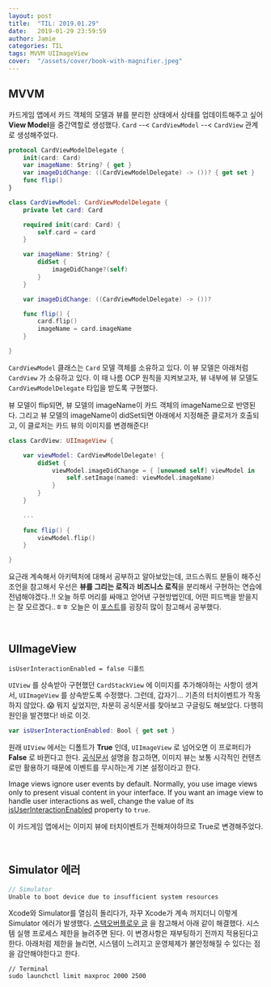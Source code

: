 ```yaml
---
layout: post
title:  "TIL: 2019.01.29"
date:   2019-01-29 23:59:59
author: Jamie
categories: TIL
tags: MVVM UIImageView
cover:  "/assets/cover/book-with-magnifier.jpeg"
---
```


## MVVM

카드게임 앱에서 카드 객체의 모델과 뷰를 분리한 상태에서 상태를 업데이트해주고 싶어 **View Model**을 중간역할로 생성했다.  `Card` --< `CardViewModel` --< `CardView` 관계로 생성해주었다. 

```swift
protocol CardViewModelDelegate {
    init(card: Card)
    var imageName: String? { get }
    var imageDidChange: ((CardViewModelDelegate) -> ())? { get set }
    func flip()
}

class CardViewModel: CardViewModelDelegate {
    private let card: Card

    required init(card: Card) {
        self.card = card
    }

    var imageName: String? {
        didSet {
            imageDidChange?(self)
        }
    }

    var imageDidChange: ((CardViewModelDelegate) -> ())?

    func flip() {
        card.flip()
        imageName = card.imageName
    }

}
```

`CardViewModel` 클래스는 `Card` 모델 객체를 소유하고 있다. 이 뷰 모델은 아래처럼 `CardView` 가 소유하고 있다. 이 때 나름 OCP 원칙을 지켜보고자, 뷰 내부에 뷰 모델도 `CardViewModelDelegate` 타입을 받도록 구현했다. 

뷰 모델이 flip되면, 뷰 모델의 imageName이 카드 객체의 imageName으로 반영된다. 그리고 뷰 모델의 imageName이 didSet되면 아래에서 지정해준 클로저가 호출되고, 이 클로저는 카드 뷰의 이미지를 변경해준다!

```swift
class CardView: UIImageView {

    var viewModel: CardViewModelDelegate! {
        didSet {
            viewModel.imageDidChange = { [unowned self] viewModel in
                self.setImage(named: viewModel.imageName)
            }
        }
    }

    ...
    
    func flip() {
        viewModel.flip()
    }

}
```

요근래 계속해서 아키텍처에 대해서 공부하고 알아보았는데, 코드스쿼드 분들이 해주신 조언을 참고해서 우선은 **뷰를 그리는 로직**과 **비즈니스 로직**을 분리해서 구현하는 연습에 전념해야겠다..!! 오늘 하루 머리를 싸매고 얻어낸 구현방법인데, 어떤 피드백을 받을지는 잘 모르겠다..ㅎㅎ 오늘은 이 [포스트](https://blog.canapio.com/43)를 굉장히 많이 참고해서 공부했다.

<br>

## UIImageView

```
isUserInteractionEnabled = false 디폴트
```

`UIView` 를 상속받아 구현했던 `CardStackView` 에 이미지를 추가해야하는 사항이 생겨서, `UIImageView` 를 상속받도록 수정했다. 그런데, 갑자기... 기존의 터치이벤트가 작동하지 않았다. 😱 뭐지 싶었지만, 차분히 공식문서를 찾아보고 구글링도 해보았다. 다행히 원인을 발견했다! 바로 이것.

```swift
var isUserInteractionEnabled: Bool { get set }
```

원래 `UIView` 에서는 디폴트가 **True** 인데, `UIImageView` 로 넘어오면 이 프로퍼티가 **False** 로 바뀐다고 한다. [공식문서](https://developer.apple.com/documentation/uikit/uiimageview) 설명을 참고하면, 이미지 뷰는 보통 시각적인 컨텐츠로만 활용하기 때문에 이벤트를 무시하는게 기본 설정이라고 한다.

Image views ignore user events by default. Normally, you use image views only to present visual content in your interface. If you want an image view to handle user interactions as well, change the value of its [isUserInteractionEnabled](https://developer.apple.com/documentation/uikit/uiimageview/1621063-isuserinteractionenabled) property to `true`. 

이 카드게임 앱에서는 이미지 뷰에 터치이벤트가 전해져야하므로 True로 변경해주었다.

<br>

 ## Simulator 에러

```swift
// Simulator
Unable to boot device due to insufficient system resources
```

Xcode와 Simulator를 열심히 돌리다가, 자꾸 Xcode가 계속 꺼지더니 이렇게 Simulator 에러가 발생했다. [스택오버플로우 글](https://stackoverflow.com/questions/46673050/unable-to-boot-device-due-to-insufficient-system-resources-using-xcode-9) 을 참고해서 아래 같이 해결했다. 시스템 실행 프로세스 제한을 늘려주면 된다. 이 변경사항은 재부팅하기 전까지 적용된다고한다. 아래처럼 제한을 늘리면, 시스템이 느려지고 운영체제가 불안정해질 수 있다는 점을 감안해야한다고 한다.

```shell
// Terminal
sudo launchctl limit maxproc 2000 2500
```

